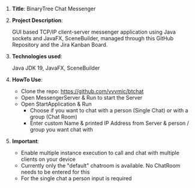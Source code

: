 1. **Title**: BinaryTree Chat Messenger 

2. **Project Description**:

    GUI based TCP/IP client-server messenger application using Java sockets and JavaFX, SceneBuilder, managed through this GitHub Repository and the Jira Kanban Board.

3. **Technologies used**:

    Java JDK 19, JavaFX, SceneBuilder

4. **HowTo Use**:

    - Clone the repo: https://github.com/vvvmic/btchat
    - Open MessengerServer & Run to start the Server
    - Open StartApplication & Run
      - Choose if you want to chat with a person (Single Chat) or with a group (Chat Room)
      - Enter custom Name & printed IP Address from Server & person / group you want chat with

5. **Important**:

   - Enable multiple instance execution to call and chat with multiple clients on your device
   - Currently only the "default" chatroom is available. No ChatRoom needs to be entered for this
   - For the single chat a person input is required


